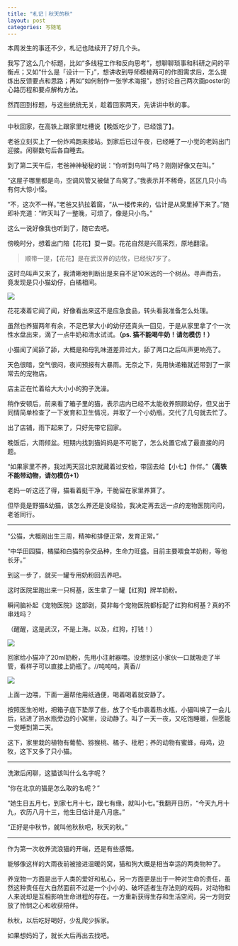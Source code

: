 ```yaml
---
title: "札记｜秋天的秋"
layout: post
categories: 写随笔
---
```


<!-- more -->

本周发生的事还不少，札记也陆续开了好几个头。

我写了这么几个标题，比如“多线程工作和反向思考”，想聊聊琐事和科研之间的平衡点；又如“什么是「设计一下」”，想讲收到导师模棱两可的作图需求后，怎么提炼出反馈要点和思路；再如“如何制作一张学术海报”，想讨论自己两次画poster的心路历程和要点解构方法。

然而回到标题，与这些统统无关，趁着回家两天，先讲讲中秋的事。

---

中秋回家，在高铁上跟家里吐槽说【晚饭吃少了，已经饿了】。

老爸立刻买上了一份炸鸡跑来接站。到家后已过午夜，已经睡了一小觉的老妈出门迎接。闲聊数句后各自睡去。

到了第二天午后，老爸神神秘秘的说：“你听到鸟叫了吗？刚刚好像又在叫。”

“这屋子哪里都是鸟，空调风管又被做了鸟窝了。”我表示并不稀奇，区区几只小鸟有何大惊小怪。

“不，这次不一样。”老爸又扒拉着窗，“从一楼传来的，估计是从窝里掉下来了。”随即补充道：“昨天叫了一整晚，可烦了，像是只小鸟。”

这么一说好像我也听到了，随它去吧。

傍晚时分，想着出门陪【花花】耍一耍。花花自然是兴高采烈，原地翻滚。

> 顺带一提，【花花】是在武汉养的边牧，已经快7岁了。

这时鸟叫声又来了，我清晰地判断出是来自不足10米远的一个树丛。寻声而去，竟发现是只小猫幼仔，白橘相间。

![](https://z3.ax1x.com/2021/09/19/48wRZ6.jpg)

花花凑着它闻了闻，好像看出来这不是应急食品，转头看我准备怎么处理。

虽然也养猫两年有余，不足巴掌大小的幼仔还真头一回见，于是从家里拿了个一次性水盘出来，滴了一点牛奶和清水试试。**（ps. 猫不能喝牛奶！请勿模仿！）**

小猫闻了闻舔了舔，大概是和母乳味道差异过大，舔了两口之后叫声更响亮了。

天色很暗，空气很闷，夜间预报有大暴雨。无奈之下，先用快递箱就近带到了一家常去的宠物店。

店主正在忙着给大大小小的狗子洗澡。

稍作安顿后，前来看了箱子里的猫，表示店内已经不太能收养照顾幼仔，但又出于同情简单检查了一下发育和卫生情况，并取了一个小奶瓶，交代了几句就去忙了。

出了店铺，雨下起来了，只好先带它回家。

晚饭后，大雨倾盆。短期内找到猫妈妈是不可能了，怎么处置它成了最直接的问题。

“如果家里不养，我过两天回北京就藏着过安检，带回去给【小七】作伴。”**（高铁不能带动物，请勿模仿+1）**

老妈一听这还了得，猫看着挺干净，干脆留在家里养算了。

但毕竟是野猫&幼猫，该怎么养还是没经验，我决定再去远一点的宠物医院问问，老爸同行。

---

“公猫，大概刚出生三周，精神和排便正常，发育正常。”

“中华田园猫，橘猫和白猫的杂交品种，生命力旺盛。目前主要喂食羊奶粉，等他长牙。”

到这一步了，就买一罐专用奶粉回去养吧。

这时医院里跑出来一只柯基，医生拿了一罐【红狗】牌羊奶粉。

瞬间脑补起《宠物医院》这部剧，莫非每个宠物医院都标配了红狗和柯基？真的不串戏吗？

（醒醒，这是武汉，不是上海。以及，红狗，打钱！）

![](https://z3.ax1x.com/2021/09/19/48wfIO.png)

回家给小猫冲了20ml奶粉，先用小注射器喂。没想到这小家伙一口就吸走了半管，看样子可以直接上奶瓶了。//吨吨吨，真香//

![](https://z3.ax1x.com/2021/09/19/48wgqx.jpg)

上面一边喂，下面一遍帮他用纸通便，喝着喝着就安静了。

按照医生吩咐，把箱子底下垫厚了些，放了个毛巾裹着热水瓶，小猫叫唤了一会儿后，钻进了热水瓶旁边的小窝里，没动静了。叫了一天一夜，又吃饱睡暖，但愿能一觉睡到第二天。

这下，家里栽的植物有葡萄、猕猴桃、橘子、枇杷；养的动物有蜜蜂，母鸡，边牧，这下又多了只小猫。

---

洗漱后闲聊，这猫该叫什么名字呢？

“你在北京的猫是怎么取的名呢？”

“她生日五月七，到家七月十七，跟七有缘，就叫小七。”我翻开日历，“今天九月十九，农历八月十三，他生日估计是八月底。”

“正好是中秋节，就叫他秋秋吧，秋天的秋。”

---

作为第一次收养流浪猫的开端，还是有些感慨。

能够像这样的大雨夜前被接进温暖的窝，猫和狗大概是相当幸运的两类物种了。

养宠物一方面是出于人类的爱好和私心，另一方面更是出于一种对生命的责任，虽然这种责任在大自然面前不过是一个小小的、破坏适者生存法则的戏码，对动物和人来说却是互相影响生命进程的存在。一方重新获得生存和生活空间，另一方则安放了怜悯之心和收获陪伴。



秋秋，以后吃好喝好，少乱爬少拆家。

如果想妈妈了，就长大后再出去找吧。

